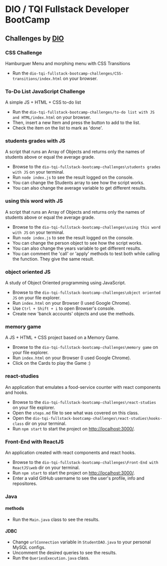 # DIO / TQI Fullstack Developer BootCamp

## Challenges by [DIO](https://www.dio.me/)

### CSS Challenge

Hamburguer Menu and morphing menu with CSS Transitions

- Run the ```dio-tqi-fullstack-bootcamp-challenges/CSS-transitions/index.html``` on your browser.

### To-Do List JavaScript Challenge

A simple JS + HTML + CSS to-do list

- Run the ```dio-tqi-fullstack-bootcamp-challenges/to-do list with JS and HTML/index.html``` on your browser.
- Then, insert a new Item and press the button to add to the list.
- Check the item on the list to mark as 'done'.

### students grades with JS

A script that runs an Array of Objects and returns only the names of students above or equal the average grade.

- Browse to the ```dio-tqi-fullstack-bootcamp-challenges\students grades with JS``` on your terminal.
- Run ```node index.js``` to see the result logged on the console.
- You can change the Students array to see how the script works.
- You can also change the average variable to get different results.

### using this word with JS

A script that runs an Array of Objects and returns only the names of students above or equal the average grade.

- Browse to the ```dio-tqi-fullstack-bootcamp-challenges\using this word with JS``` on your terminal.
- Run ```node index.js``` to see the result logged on the console.
- You can change the person object to see how the script works.
- You can also change the years variable to get different results.
- You can comment the 'call' or 'apply' methods to test both while calling the function. They give the same result.

### object oriented JS

A study of Object Oriented programming using JavaScript.

- Browse to the ```dio-tqi-fullstack-bootcamp-challenges\object oriented JS``` on your file explorer.
- Run ```index.html``` on your Browser (I used Google Chrome).
- Use ```Ctrl + Shift + i``` to open Browser's console.
- Create new 'banck accounts' objects and use the methods.

### memory game

A JS + HTML + CSS project based on a Memory Game.

- Browse to the ```dio-tqi-fullstack-bootcamp-challenges\memory game``` on your file explorer.
- Run ```index.html``` on your Browser (I used Google Chrome).
- Click on the Cards to play the Game :)

### react-studies

An application that emulates a food-service counter with react components and hooks.

- Browse to the ```dio-tqi-fullstack-bootcamp-challenges\react-studies``` on your file explorer.
- Open the ```steps.md``` file to see what was covered on this class.
- Open the ```dio-tqi-fullstack-bootcamp-challenges\react-studies\hooks-class``` dir on your terminal.
- Run ```npm start``` to start the project on <http://localhost:3000/>.

### Front-End with ReactJS

An application created with react components and react hooks.

- Browse to the ```dio-tqi-fullstack-bootcamp-challenges\Front-End with ReactJS\web``` dir on your terminal.
- Run ```npm start``` to start the project on <http://localhost:3000/>.
- Enter a valid GitHub username to see the user's profile, info and repositores.

### Java

#### methods

- Run the ```Main.java``` class to see the results.

#### JDBC

- Change ```urlConnection``` variable in ```StudentDAO.java``` to your personal MySQL configs.
- Uncomment the desired queries to see the results.
- Run the ```QueriesExecution.java``` class.
